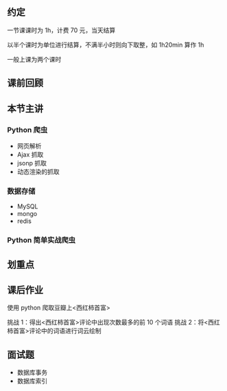 ## 约定

一节课课时为 1h，计费 70 元，当天结算

以半个课时为单位进行结算，不满半小时则向下取整，如 1h20min 算作 1h

一般上课为两个课时

## 课前回顾

## 本节主讲

### Python 爬虫

- 网页解析
- Ajax 抓取
- jsonp 抓取
- 动态渲染的抓取

### 数据存储

- MySQL
- mongo
- redis

### Python 简单实战爬虫

## 划重点

## 课后作业

使用 python 爬取豆瓣上<西红柿首富>

挑战 1：得出<西红柿首富>评论中出现次数最多的前 10 个词语
挑战 2：将<西红柿首富>评论中的词语进行词云绘制

## 面试题

- 数据库事务
- 数据库索引
